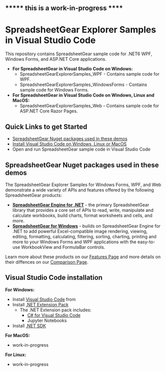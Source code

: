 ##  ***** this is a work-in-progress ****

# SpreadsheetGear Explorer Samples in Visual Studio Code

This repository contains SpreadsheetGear sample code for .NET6 WPF, Windows Forms, and ASP.NET Core applications. 

* **For SpreadsheetGear in Visual Studio Code on Windows:**
  *   SpreadsheetGearExplorerSamples_WPF - Contains sample code for WPF.
  *   SpreadsheetGearExplorerSamples_WindowsForms - Contains sample code for Windows Forms.
* **For SpreadsheetGear in Visual Studio Code on Windows, Linux and MacOS:**
  *   SpreadsheetGearExplorerSamples_Web - Contains sample code for ASP.NET Core Razor Pages.

## Quick Links to get Started ##
* [SpreadsheetGear Nuget packages used in these demos](#spreadsheetgear-nuget-packages-used-in-these-demos)
* [Install Visual Studio Code on Windows, Linux or MacOS](#visual-studio-code-installation)
* Open and run SpreadsheetGear sample code in Visual Studio Code

## SpreadsheetGear Nuget packages used in these demos
The SpreadsheetGear Explorer Samples for Windows Forms, WPF, and Web demonstrate a wide variety of APIs and features offered by the following SpreadsheetGear products:
*   **[SpreadsheetGear Engine for .NET](https://www.nuget.org/packages/SpreadsheetGear/9.1.19-beta)** - the primary SpreadsheetGear library that provides a core set of APIs to read, write, manipulate and calculate workbooks, build charts, format worksheets and cells, and more.
*   **[SpreadsheetGear for Windows](https://www.nuget.org/packages/SpreadsheetGear.Windows/9.1.19-beta)** - builds on SpreadsheetGear Engine for .NET to add powerful Excel-compatible image rendering, viewing, editing, formatting, calculating, filtering, sorting, charting, printing and more to your Windows Forms and WPF applications with the easy-to-use WorkbookView and FormulaBar controls.

Learn more about these products on our [Features Page](https://www.spreadsheetgear.com/Products/Features) and more details on their diffences on our [Comparison Page](https://www.spreadsheetgear.com/Products/Compare).

## Visual Studio Code installation
**For Windows:**
* Install [Visual Studio Code](https://code.visualstudio.com/) from 
* Install [.NET Extension Pack](https://marketplace.visualstudio.com/items?itemName=ms-dotnettools.vscode-dotnet-pack)
  * The .NET Extension pack includes:
    * [C# for Visual Studio Code](https://marketplace.visualstudio.com/items?itemName=ms-dotnettools.csharp)
    * Jupyter Notebooks
* Install [.NET SDK](https://dotnet.microsoft.com/en-us/download)

**For MacOS:**
* work-in-progress

**For Linux:**
* work-in-progress

